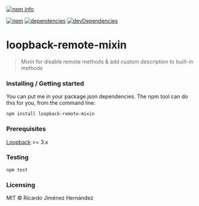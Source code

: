 [![npm info](https://nodei.co/npm/loopback-remote-mixin.png?downloads=true&downloadRank=true&stars=true)](https://www.npmjs.com/package/loopback-remote-mixin)

[![npm](https://img.shields.io/npm/v/loopback-remote-mixin.svg)]()
[![dependencies](https://img.shields.io/david/rikantro/loopback-remote-mixin.svg)]()
[![devDependencies](https://img.shields.io/david/dev/rikantro/loopback-remote-mixin.svg)]()

# loopback-remote-mixin
> Mixin for disable remote methods &amp; add custom description to built-in methods

### Installing / Getting started

You can put me in your package.json dependencies. The npm tool can do this for you, from the command line:

```shell
npm install loopback-remote-mixin
```

### Prerequisites
[Loopback](https://loopback.io) >= 3.x

### Testing
```shell
npm test
```

### Licensing

MIT © Ricardo Jiménez Hernández
